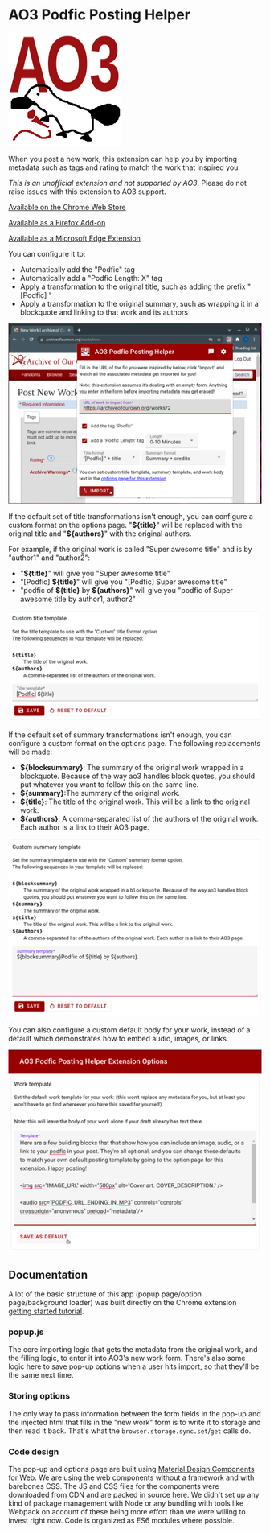 # AO3 Podfic Posting Helper

![Logo: A platypus holding a microphone in front of the letters AO3](images/icon-225.png?raw=true)

When you post a new work, this extension can help you by importing metadata such as tags and rating to match the work that inspired you.

_This is an unofficial extension and not supported by AO3_. Please do not raise issues with this extension to AO3 support.

[Available on the Chrome Web Store](https://chrome.google.com/webstore/detail/ao3-podfic-posting-helper/liceoplaldpcfdkndimfppgdcbophgma?utm_source=github&utm_medium=web&utm_campaign=readme)

[Available as a Firefox Add-on](https://addons.mozilla.org/en-US/firefox/addon/ao3-podfic-posting-helper/)

[Available as a Microsoft Edge Extension](https://microsoftedge.microsoft.com/addons/detail/ao3-podfic-posting-helper/bhggifekpnmhgpnpgngnfkfjdehlfaoj
)

You can configure it to:

*   Automatically add the "Podfic" tag
*   Automatically add a "Podfic Length: X" tag
*   Apply a transformation to the original title, such as adding the prefix "[Podfic] "
*   Apply a transformation to the original summary, such as wrapping it in a blockquote and linking to that work and its authors

![A popup over the new work page, showing the options available to configure importing metadata](images/pop-up-screen-shot.png)

If the default set of title transformations isn't enough, you can configure a custom format on the options page. "**\${title}**" will be replaced with the original title and "**\${authors}**" with the original authors.

For example, if the original work is called "Super awesome title" and is by
"author1" and "author2":

*   "**\${title}**" will give you "Super awesome title"
*   "[Podfic] **\${title}**" will give you "[Podfic] Super awesome title"
*   "podfic of **\${title}** by **\${authors}**"
    will give you "podfic of Super awesome title by author1, author2"

![An options page where you can configure a custom title transformation](images/title-options-screen-shot.png)

If the default set of summary transformations isn't enough, you can configure a custom format on the options page. The following replacements will be made:

*   **\${blocksummary}**: The summary of the original work wrapped in a blockquote. Because of the way ao3 handles block quotes, you should put whatever you want to follow this on the same line.
*   **\${summary}**:The summary of the original work.
*   **\${title}**: The title of the original work. This will be a link to the original work.
*   **\${authors}**: A comma-separated list of the authors of the original work. Each author is a link to their AO3 page.

![An options page where you can configure a custom summary transformation](images/summary-options-screen-shot.png)

You can also configure a custom default body for your work, instead of a default which demonstrates how to embed audio, images, or links.

![An options page where you can configure the default body of your new work](images/options-screen-shot.png)



## Documentation

A lot of the basic structure of this app (popup page/option page/background loader) was built directly on the Chrome extension [getting started tutorial](https://developer.chrome.com/docs/extensions/mv3/getstarted/).

### popup.js

The core importing logic that gets the metadata from the original work, and the filling logic, to enter it into AO3's new work form. There's also some logic here to save pop-up options when a user hits import, so that they'll be the same next time.

### Storing options

The only way to pass information between the form fields in the pop-up and the injected html that fills in the "new work" form is to write it to storage and then read it back. That's what the `browser.storage.sync.set`/`get` calls do.

### Code design

The pop-up and options page are built using [Material Design Components for Web](https://material.io/). We are using the web components without a framework and with barebones CSS. The JS and CSS files for the components were downloaded from CDN and are packed in source here. We didn't set up any kind of package management with Node or any bundling with tools like Webpack on account of these being more effort than we were willing to invest right now. Code is organized as ES6 modules where possible.
